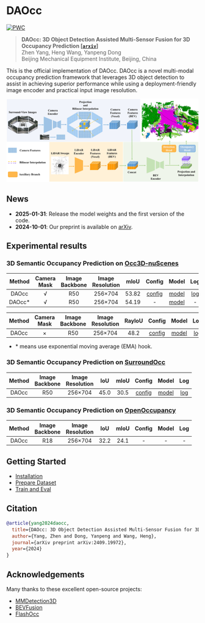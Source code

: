 # DAOcc

[![PWC](https://img.shields.io/endpoint.svg?url=https://paperswithcode.com/badge/daocc-3d-object-detection-assisted-multi/prediction-of-occupancy-grid-maps-on-occ3d)](https://paperswithcode.com/sota/prediction-of-occupancy-grid-maps-on-occ3d?p=daocc-3d-object-detection-assisted-multi)

> **DAOcc: 3D Object Detection Assisted Multi-Sensor Fusion for 3D Occupancy Prediction 
> [[`arxiv`](https://arxiv.org/abs/2409.19972)]**
> <br> Zhen Yang, Heng Wang, Yanpeng Dong
> <br> Beijing Mechanical Equipment Institute, Beijing, China

This is the official implementation of DAOcc. DAOcc is a novel multi-modal occupancy prediction framework that leverages 3D object detection to assist in achieving superior performance while using a deployment-friendly image encoder and practical input image resolution.

![](figs/overview.jpg)

## News

* **2025-01-31**: Release the model weights and the first version of the code.
* **2024-10-01**: Our preprint is available on [arXiv](https://arxiv.org/abs/2409.19972).

## Experimental results

### 3D Semantic Occupancy Prediction on [Occ3D-nuScenes](https://github.com/Tsinghua-MARS-Lab/Occ3D)

| Method | Camera <br/> Mask | Image <br/> Backbone | Image <br/> Resolution | mIoU  |                          Config                          |     Model      |                                             Log                                              |
|:------:|:-----------------:|:--------------------:|:----------------------:|:-----:|:--------------------------------------------------------:|:--------------:|:--------------------------------------------------------------------------------------------:|
| DAOcc  |         √         |         R50          |        256×704         | 53.82 | [config](configs/nuscenes/occ3d/daocc_occ3d_w_mask.yaml) | [model](https://drive.google.com/file/d/1CDQrv9gQOYnz1sjxhybZKtvwGvTuvIzG/view?usp=sharing) | [log](https://drive.google.com/file/d/1lnEJn1Akr71k1-OYHKKqMbrqk9T6J_qf/view?usp=drive_link) |
| DAOcc* |         √         |         R50          |        256×704         | 54.19 |                            -                             | [model](https://drive.google.com/file/d/1_UvDO5ldL8102TmYIq_rX4yPMz-b9ib_/view?usp=sharing) |                                              -                                               |

| Method | Camera <br/> Mask | Image <br/> Backbone | Image <br/> Resolution | RayIoU |   Config   |     Model      |     Log      |
|:------:|:-----------------:|:--------------------:|:----------------------:|:------:|:----------:|:--------------:|:------------:|
| DAOcc  |         ×         |         R50          |        256×704         |  48.2  | [config](configs/nuscenes/occ3d/daocc_occ3d_wo_mask.yaml) | [model](https://drive.google.com/file/d/12naKlrec09QEF-7mGtAyW07au1WjYeKI/view?usp=sharing) | [log](https://drive.google.com/file/d/1XK3O4RLYxT_33kmVuWGu4Pt9Wj9X72AA/view?usp=sharing) |

- \* means use exponential moving average (EMA) hook.

### 3D Semantic Occupancy Prediction on [SurroundOcc](https://github.com/weiyithu/SurroundOcc)

| Method | Image <br/> Backbone | Image <br/> Resolution | IoU  | mIoU |   Config   |     Model      |     Log      |
|:------:|:--------------------:|:----------------------:|:----:|:----:|:----------:|:--------------:|:------------:|
| DAOcc  |         R50          |        256×704         | 45.0 | 30.5 | [config](configs/nuscenes/surroundocc/daocc_surroundocc.yaml) | [model](https://drive.google.com/file/d/1PCnKEoXJ1Kd2ccFoYUUlKCf_Mnqo7n5f/view?usp=sharing) | [log](https://drive.google.com/file/d/1IPX4MI8WZywpZ4nv333SitE5BuoP7Fmv/view?usp=sharing) |

### 3D Semantic Occupancy Prediction on [OpenOccupancy](https://github.com/JeffWang987/OpenOccupancy)

| Method | Image <br/> Backbone | Image <br/> Resolution | IoU  | mIoU | Config | Model | Log |
|:------:|:--------------------:|:----------------------:|:----:|:----:|:------:|:-----:|:---:|
| DAOcc  |         R18          |        256×704         | 32.2 | 24.1 |   -    |   -   |  -  |

## Getting Started
- [Installation](docs/install.md) 
- [Prepare Dataset](docs/data.md)
- [Train and Eval](docs/run.md)

## Citation

```bibtex
@article{yang2024daocc,
  title={DAOcc: 3D Object Detection Assisted Multi-Sensor Fusion for 3D Occupancy Prediction},
  author={Yang, Zhen and Dong, Yanpeng and Wang, Heng},
  journal={arXiv preprint arXiv:2409.19972},
  year={2024}
}
```

## Acknowledgements

Many thanks to these excellent open-source projects:

- [MMDetection3D](https://github.com/open-mmlab/mmdetection3d)
- [BEVFusion](https://github.com/mit-han-lab/bevfusion)
- [FlashOcc](https://github.com/Yzichen/FlashOCC)